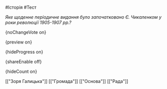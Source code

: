 #Історія #Тест

*Яке щоденне періодичне видання було започатковано Є. Чикаленком у роки революції 1905-1907 рр.?*

{noChangeVote on}

{preview on}

{hideProgress on}

{shareEnable off}

{hideCount on}

[["Зоря Галицька"]]
[["Громада"]]
[["Основа"]]
[["Рада"]]
